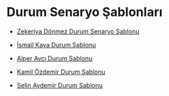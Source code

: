 # Durum Senaryo Şablonları

* [Zekeriya Dönmez Durum Senaryo Şablonu](./zekeriya_donmez_use_case.pdf)

* [İsmail Kaya Durum Şablonu](./Ismail_KAYA_Use_Case.pdf)

* [Alper Avcı Durum Şablonu](alper_avci_use_case.pdf)

* [Kamil Özdemir Durum Şablonu]()

* [Selin Aydemir Durum Şablonu]()
